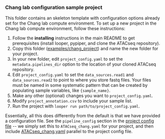 ### Chang lab configuration sample project

This folder contains an skeleton template with configuration options already set for the Chang lab compute environment. To set up a new project in the Chang lab compute environment, follow these instructions:

1. Follow the **installing** instructions in the main README to get prerequisites (install looper, pypiper, and clone the ATACseq repository).
2. Copy this folder ([examples/chang_project](examples/chang_project/)) and name the new folder for your project.
3. In your new folder, edit `project_config.yaml` to set the `metadata.pipelines_dir` option to the location of your cloned ATACseq repository.
4. Edit `project_config.yaml` to set the `data_sources.read1` and `data_sources.read2`  to point to where you store fastq files. Your files must be named in some systematic pattern that can be created by populating sample variables, like `{sample_name}`.
5. Make any other (optional) changes you want to `project_config.yaml`.
6. Modify `project_annotation.csv` to include your sample list.
7. Run the project with `looper run path/to/project_config.yaml`.

Essentially, all this does differently from the default is that we have provided a configuration file. See the `pipeline_config` section in the [project config file](examples/chang_project/project_config.yaml) -- we simply set this to `ATACseq_chang.yaml` for your project, and then include [ATACseq_chang.yaml](examples/chang_project/ATACseq_chang.yaml) parallel to the project config file.